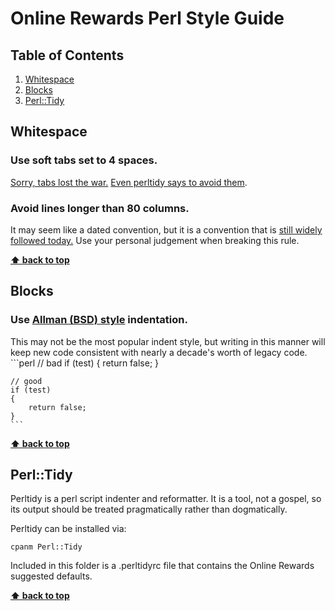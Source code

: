 # Online Rewards Perl Style Guide

## Table of Contents
  1. [Whitespace](#whitespace)
  1. [Blocks](#blocks)
  1. [Perl::Tidy](#Perl::Tidy)

## Whitespace

### Use soft tabs set to 4 spaces.
[Sorry, tabs lost the war.](http://sideeffect.kr/popularconvention) [Even perltidy says to avoid them](http://perltidy.sourceforge.net/perltidy.html#tabs).
 
### Avoid lines longer than 80 columns.
 
It may seem like a dated convention, but it is a convention that is [still widely followed today.](http://sideeffect.kr/popularconvention) Use your personal judgement when breaking this rule.
    
**[⬆ back to top](#table-of-contents)**

## Blocks

### Use [Allman (BSD) style](https://en.wikipedia.org/wiki/Indent_style#Allman_style) indentation. 

This may not be the most popular indent style, but writing in this manner will keep new code consistent with nearly a decade's worth of legacy code.
      ```perl
    // bad
    if (test) {
        return false;
    }

    // good
    if (test)
    {
        return false;
    }
    ```
    
**[⬆ back to top](#table-of-contents)**
    
## Perl::Tidy
Perltidy is a perl script indenter and reformatter. It is a tool, not a gospel, so its output should be treated pragmatically rather than dogmatically.

Perltidy can be installed via:
```shell
cpanm Perl::Tidy
```

Included in this folder is a .perltidyrc file that contains the Online Rewards suggested defaults.

**[⬆ back to top](#table-of-contents)**